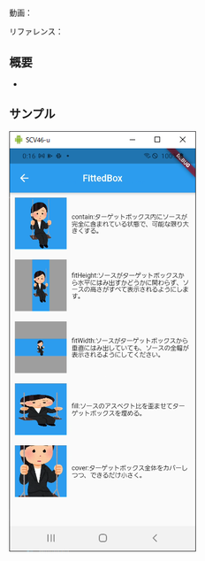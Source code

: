 #

動画：

リファレンス：

## 概要

-

## サンプル

![image-20210915001620843](img/%2320_FittedBox/image-20210915001620843.png)
